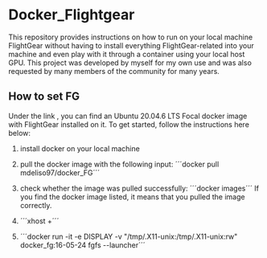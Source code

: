 # Docker_Flightgear
This repository provides instructions on how to run on your local machine FlightGear without having to install everything FlightGear-related into your machine and even play with it through a container using your local host GPU. This project was developed by myself for my own use and was also requested by many members of the community for many years.

## How to set FG
Under the link , you can find an Ubuntu 20.04.6 LTS Focal docker image with FlightGear installed on it. To get started, follow the instructions here below:

1. install docker on your local machine
  
3. pull the docker image with the following input:
´´´docker pull mdeliso97/docker_FG´´´

4. check whether the image was pulled successfully:
´´´docker images´´´
If you find the docker image listed, it means that you pulled the image correctly.

5. ´´´xhost +´´´

6. ´´´docker run -it -e DISPLAY -v "/tmp/.X11-unix:/tmp/.X11-unix:rw" docker_fg:16-05-24 fgfs --launcher´´´
